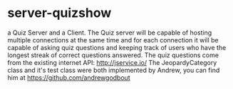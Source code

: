 # server-quizshow
a Quiz Server and a Client. The Quiz server will be capable of hosting multiple connections at the same time and for each connection it will be capable of asking quiz questions and keeping track of users who have the longest streak of correct questions answered. The quiz questions come from the existing internet API: http://jservice.io/
The JeopardyCategory class and it's test class were both implemented by Andrew, you can find him at https://github.com/andrewgodbout
